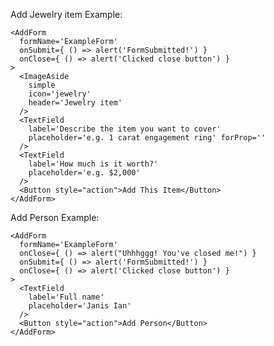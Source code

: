 Add Jewelry item Example:

    <AddForm
      formName='ExampleForm'
      onSubmit={ () => alert('FormSubmitted!') }
      onClose={ () => alert('Clicked close button') }
    >
      <ImageAside
        simple
        icon='jewelry'
        header='Jewelry item'
      />
      <TextField
        label='Describe the item you want to cover'
        placeholder='e.g. 1 carat engagement ring' forProp=''
      />
      <TextField
        label='How much is it worth?'
        placeholder='e.g. $2,000'
      />
      <Button style="action">Add This Item</Button>
    </AddForm>
Add Person Example:

    <AddForm
      formName='ExampleForm'
      onClose={ () => alert("Uhhhggg! You've closed me!") }
      onSubmit={ () => alert('FormSubmitted!') }
      onClose={ () => alert('Clicked close button') }
    >
      <TextField
        label='Full name'
        placeholder='Janis Ian'
      />
      <Button style="action">Add Person</Button>
    </AddForm>
